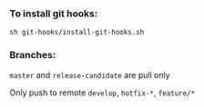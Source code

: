 ### To install git hooks:

	sh git-hooks/install-git-hooks.sh

### Branches:

``master`` and ``release-candidate`` are pull only

Only push to remote ``develop``, ``hotfix-*``, ``feature/*``
